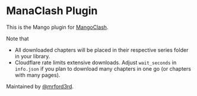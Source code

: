 # ManaClash Plugin

This is the Mango plugin for [MangoClash](https://mangaclash.com/). 

Note that

- All downloaded chapters will be placed in their respective series folder in your library.
- Cloudflare rate limits extensive downloads. Adjust `wait_seconds` in `info.json` if you plan to download many chapters in one go (or chapters with many pages).

Maintained by [@mrford3rd](https://github.com/mrford3rd).
